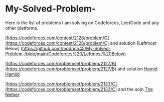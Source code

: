 # My-Solved-Problem-

Here is the list of problems I am solving on Codeforces, LeetCode and any other platforms.

[https://codeforces.com/contest/2128/problem/C](https://codeforces.com/contest/2128/problem/C) and solution
[Leftmost Below] (https://github.com/modrich45/My-Solved-Problem-/blob/main/Codeforces%20/Leftmost%20Below)

[https://codeforces.com/problemset/problem/2127/B](https://codeforces.com/problemset/problem/2127/B) and solution
[Hamid Hamiid](https://github.com/modrich45/My-Solved-Problem-/blob/main/Codeforces%20/Hamid%20Hamiid)

[https://codeforces.com/problemset/problem/2133/C](https://codeforces.com/problemset/problem/2133/C) and the soln 
[The Nether]()
